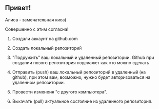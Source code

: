 ## Привет!

Алиса - замечательная киса)

Совершенно с этим согласна!

1. Создали аккаунт на github.com

2. Создать локальный репозиторий

3. "Подружить" ваш локальный и удаленный репозитории. Github при создании нового репозитория подскажет как это можно сделать

4. Отправить (push) ваш локальный репозиторий в удаленный (на github), при этом вам, возможно, нужно будет авторизоваться на удаленном репозитории.

5. Провести изменеия "с другого компьютера".

6. Выкачать (pull) актуальное состояние из удаленного репозитория.